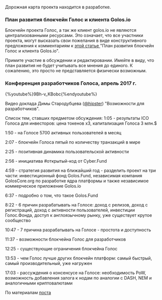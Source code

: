 Дорожная карта проекта находится в разработке. 

### План развития блокчейн Голос и клиента Golos.io

Блокчейн проекта Голос, а так же клиент golos.io не являются централизованными ресурсами. Это означает, что все участники проекта, могут высказать свои пожелания в виде конструктивного предложения к комментариям к [этой статье ](https://docs.google.com/document/d/1WQF1xxmCMxzEA95Gnxw4FHViX_6pjVoUlBnItCepOmE/edit) "План развития блокчейн Голос и клиента Golos.io".
 
Примите участие в обсуждении и редактировании. Имейте в виду, что план развития не будет учитывать все мнения до единого. К сожалению, это просто не представляется физически возможным.

### Конференция разработчиков Голоса, апрель 2017 г.

{%youtube%}9Bh-v_KBobc{%endyoutube%}

Видео доклада Димы Стародубцева ([@hipster](https://golos.io/@hipster)) "Возможности для разработчиков".

Список тем, ставших предметом обсуждения:
1:05 - результаты ICO Голоса для инвесторов: цена токенов x3, капитализация Голоса 3 млн.$

1:50 - на Голосе 5700 активных пользователей в месяц

2:07 - блокчейн Голоса пятый по количеству транзакций в мире

2:25 - позитивная динамика пользовательской активности

2:56 - инициатива #открытый-код от Cyber.Fund

4:59 - стратегия развития на ближайший год - разделить проект на три части: инвестиционный фонд Golos.Fund, независимая компания GolosCore.org по разработке ядра платформы и также независимое коммерческое приложение Golos.io

6:37 - подробно о том, что такое Golos.Fund

8:22 - 6 причин разрабатывать на Голосе: доход с релизов, доход с регистраций, доход с активности пользователей, инвестиции Голос.Фонда, доступ к англоязычному рынку, уже существует крутое сообщество

10:47 - 7 причина разрабатывать на Голосе - простота и доступность

11:37 - возможности блокчейна Голос для разработчиков

12:25 - существующие ограничения блокчейна Голос

13:53 - чем Голос лучше других блокчейн платформ: самый быстрый, самый производительный, уже нагружен

17:03 - рассуждения о консенсусе на Голосе: необходимость PoW, возможность добавления залога к нодам по аналогии с DASH, NEM и аналогичными криптовалютами

По материалам [поста](https://golos.io/ru--golos/@primus/golos-zhzhyot-doklad-dimy-starodubceva-s-mitapa-blokchein-proekta-golos-vozmozhnosti-dlya-razrabotchikov-18-aprelya-2017) 

